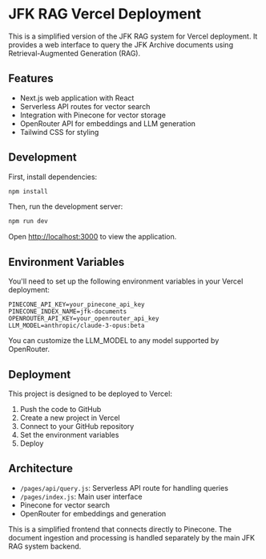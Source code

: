 # JFK RAG Vercel Deployment

This is a simplified version of the JFK RAG system for Vercel deployment. It provides a web interface to query the JFK Archive documents using Retrieval-Augmented Generation (RAG).

## Features

- Next.js web application with React
- Serverless API routes for vector search
- Integration with Pinecone for vector storage
- OpenRouter API for embeddings and LLM generation
- Tailwind CSS for styling

## Development

First, install dependencies:

```bash
npm install
```

Then, run the development server:

```bash
npm run dev
```

Open [http://localhost:3000](http://localhost:3000) to view the application.

## Environment Variables

You'll need to set up the following environment variables in your Vercel deployment:

```
PINECONE_API_KEY=your_pinecone_api_key
PINECONE_INDEX_NAME=jfk-documents
OPENROUTER_API_KEY=your_openrouter_api_key
LLM_MODEL=anthropic/claude-3-opus:beta
```

You can customize the LLM_MODEL to any model supported by OpenRouter.

## Deployment

This project is designed to be deployed to Vercel:

1. Push the code to GitHub
2. Create a new project in Vercel
3. Connect to your GitHub repository
4. Set the environment variables
5. Deploy

## Architecture

- `/pages/api/query.js`: Serverless API route for handling queries
- `/pages/index.js`: Main user interface
- Pinecone for vector search
- OpenRouter for embeddings and generation

This is a simplified frontend that connects directly to Pinecone. The document ingestion and processing is handled separately by the main JFK RAG system backend. 
